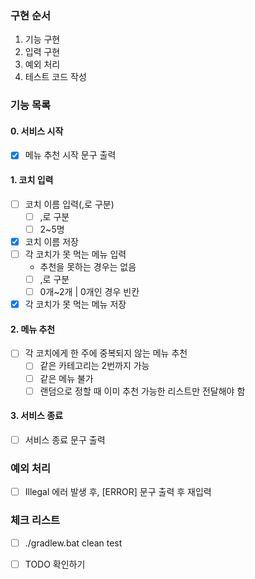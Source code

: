 ### 구현 순서
1. 기능 구현
2. 입력 구현
3. 예외 처리
4. 테스트 코드 작성

### 기능 목록
#### 0. 서비스 시작
 - [x] 메뉴 추천 시작 문구 출력
#### 1. 코치 입력
 - [ ] 코치 이름 입력(,로 구분)
   - [ ] ,로 구분
   - [ ] 2~5명
 - [x] 코치 이름 저장
 - [ ] 각 코치가 못 먹는 메뉴 입력
   - 추천을 못하는 경우는 없음
   - [ ] ,로 구분
   - [ ] 0개~2개 | 0개인 경우 빈칸
 - [x] 각 코치가 못 먹는 메뉴 저장
#### 2. 메뉴 추천
 - [ ] 각 코치에게 한 주에 중복되지 않는 메뉴 추천
   - [ ] 같은 카테고리는 2번까지 가능
   - [ ] 같은 메뉴 불가
   - [ ] 랜덤으로 정할 때 이미 추천 가능한 리스트만 전달해야 함
#### 3. 서비스 종료
 - [ ] 서비스 종료 문구 출력

### 예외 처리
 - [ ] Illegal 에러 발생 후, [ERROR] 문구 출력 후 재입력

### 체크 리스트
- [ ] ./gradlew.bat clean test
- [ ] TODO 확인하기

 